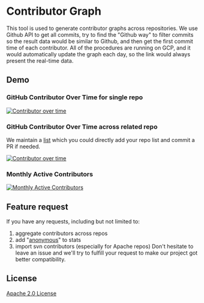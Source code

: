 # Contributor Graph

This tool is used to generate contributor graphs across repositories. We use Github API to get all commits, try to find the "Github way" to filter commits so the result data would be similar to Github, and then get the first commit time of each contributor. All of the procedures are running on GCP, and it would automatically update the graph each day, so the link would always present the real-time data.

## Demo

### GitHub Contributor Over Time for single repo

[![Contributor over time](https://contributor-overtime-api.git-contributor.com/contributors-svg?chart=contributorOverTime&repo=apache/apisix)](https://git-contributor.com?chart=contributorOverTime&repo=apache/apisix)

### GitHub Contributor Over Time across related repo

We maintain a [list](api-go/config/multi-repo.yaml) which you could directly add your repo list and commit a PR if needed.

[![Contributor over time](https://contributor-overtime-api.git-contributor.com/contributors-svg?chart=contributorOverTime&repo=apache/apisix&merge=true)](https://git-contributor.com?chart=contributorOverTime&repo=apache/apisix&merge=true)

### Monthly Active Contributors

[![Monthly Active Contributors](https://contributor-overtime-api.git-contributor.com/contributors-svg?chart=contributorMonthlyActivity&repo=apache/apisix&merge=true)](https://git-contributor.com?chart=contributorMonthlyActivity&repo=apache/apisix&merge=true)

## Feature request

If you have any requests, including but not limited to:

1. aggregate contributors across repos
2. add "[anonymous](https://docs.github.com/en/rest/reference/repos#list-repository-contributors)" to stats
3. import svn contributors (especially for Apache repos)
   Don't hesitate to leave an issue and we'll try to fulfill your request to make our project got better compatibility.

## License

[Apache 2.0 License](./LICENSE)
